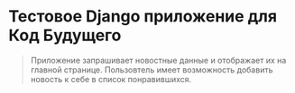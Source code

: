 # Тестовое Django приложение для Код Будущего

> Приложение запрашивает новостные данные и отображает их на главной странице. Пользовтель имеет возможность добавить новость к себе в список понравившихся.

